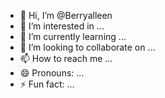 - 👋 Hi, I’m @Berryalleen
- 👀 I’m interested in ...
- 🌱 I’m currently learning ...
- 💞️ I’m looking to collaborate on ...
- 📫 How to reach me ...
- 😄 Pronouns: ...
- ⚡ Fun fact: ...

<!---
Berryalleen/Berryalleen is a ✨ special ✨ repository because its `README.md` (this file) appears on your GitHub profile.
You can click the Preview link to take a look at your changes.
--->
